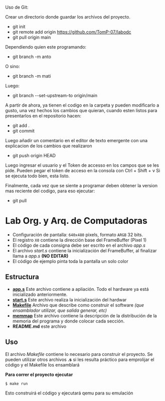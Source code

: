 Uso de Git:

Crear un directorio donde guardar los archivos del proyecto.
- git init
- git remote add origin https://github.com/TomP-07/labodc
- git pull origin main

Dependiendo quien este programando:

- git branch -m anto 
	
O sino:
- git branch -m mati

Luego:
- git branch --set-upstream-to origin/main

A partir de ahora, ya tienen el codigo en la carpeta y pueden modificarlo a gusto, una vez hechos los cambios que quieran, cuando esten listos para presentarlos en el repositorio hacen:
- git add .
- git commit

Luego añadir un comentario en el editor de texto emergente con una explicacion de los cambios que realizaron
- git push origin HEAD

Luego ingresar el usuario y el Token de accesso en los campos que se les pide.
Pueden pegar el token de acceso en la consola con Ctrl + Shift + v
Si se ejecuta todo bien, esta listo.

Finalmente, cada vez que se siente a programar deben obtener la version mas reciente del codigo, para eso ejecutar:
- git pull

# Lab Org. y Arq. de Computadoras

* Configuración de pantalla: `640x480` pixels, formato `ARGB` 32 bits.
* El registro `X0` contiene la dirección base del FrameBuffer (Pixel 1)
* El código de cada consigna debe ser escrito en el archivo _app.s_
* El archivo _start.s_ contiene la inicialización del FrameBuffer, al finalizar llama a _app.s_ **(NO EDITAR)**
* El código de ejemplo pinta toda la pantalla un solo color

## Estructura

* **[app.s](app.s)** Este archivo contiene a apliación. Todo el hardware ya está inicializado anteriormente.
* **[start.s](start.s)** Este archivo realiza la inicialización del hardwar
* **[Makefile](Makefile)** Archivo que describe como construir el software _(que ensamblador utilizar, que salida generar, etc)_
* **[memmap](memmap)** Este archivo contiene la descripción de la distribución de la memoria del programa y donde colocar cada sección.
* **README.md** este archivo

## Uso

El archivo _Makefile_ contiene lo necesario para construir el proyecto. Se pueden utilizar otros 
archivos **.s** si les resulta práctico para emprolijar el código y el Makefile los ensamblará

**Para correr el proyecto ejecutar**

```bash
$ make run
```
Esto construirá el código y ejecutará qemu para su emulación
